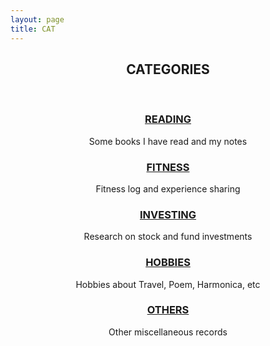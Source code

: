 ```yaml
---
layout: page
title: CAT
---
```


<center>

<p><b><h2>CATEGORIES</h2></b></p>
<br>
<p><b><h3><a href="/categories/READING">READING</a></h3></b></p>
<p>Some books I have read and my notes</p>
<p><b><h3><a href="/categories/FITNESS">FITNESS</a></h3></b></p>
<p>Fitness log and experience sharing</p>
<p><b><h3><a href="/categories/INVESTING">INVESTING</a></h3></b></p>
<p>Research on stock and fund investments</p>
<p><b><h3><a href="/categories/HOBBIES">HOBBIES</a></h3></b></p>
<p>Hobbies about Travel, Poem, Harmonica, etc</p>
<p><b><h3><a href="/categories/OTHERS">OTHERS</a></h3></b></p>
<p>Other miscellaneous records</p>
